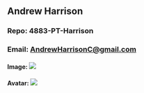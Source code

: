 ## Andrew Harrison
### Repo: 4883-PT-Harrison
### Email: AndrewHarrisonC@gmail.com
#### Image: ![](https://imgur.com/a/Ncs27Jq)
#### Avatar: ![](https://i.pinimg.com/originals/86/e0/9f/86e09f7328ffd9d45ab319cc0b3e7c9d.png)
